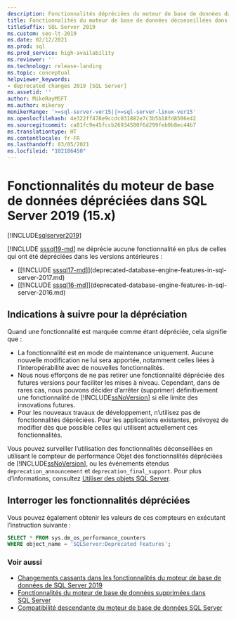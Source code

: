 ```yaml
---
description: Fonctionnalités dépréciées du moteur de base de données dans [!INCLUDE[sssql19-md](../includes/sssql19-md.md)]
title: Fonctionnalités du moteur de base de données déconseillées dans SQL Server 2019 | Microsoft Docs
titleSuffix: SQL Server 2019
ms.custom: seo-lt-2019
ms.date: 02/12/2021
ms.prod: sql
ms.prod_service: high-availability
ms.reviewer: ''
ms.technology: release-landing
ms.topic: conceptual
helpviewer_keywords:
- deprecated changes 2019 [SQL Server]
ms.assetid: ''
author: MikeRayMSFT
ms.author: mikeray
monikerRange: '>=sql-server-ver15||>=sql-server-linux-ver15'
ms.openlocfilehash: 4e322ff478e9ccdc031882e7c3b5b18fd8506e42
ms.sourcegitcommit: ca81fc9e45fccb26934580f6d299feb0b8ec44b7
ms.translationtype: HT
ms.contentlocale: fr-FR
ms.lasthandoff: 03/05/2021
ms.locfileid: "102186450"
---
```

# <a name="deprecated-database-engine-features-in-sql-server-2019-15x"></a>Fonctionnalités du moteur de base de données dépréciées dans SQL Server 2019 (15.x)

[!INCLUDE[sqlserver2019](../includes/applies-to-version/sqlserver2019.md)]

[!INCLUDE [sssql19-md](../includes/sssql19-md.md)] ne déprécie aucune fonctionnalité en plus de celles qui ont été dépréciées dans les versions antérieures :

- [[!INCLUDE [sssql17-md](../includes/sssql17-md.md)]](deprecated-database-engine-features-in-sql-server-2017.md)
- [[!INCLUDE [sssql16-md](../includes/sssql16-md.md)]](deprecated-database-engine-features-in-sql-server-2016.md)

## <a name="deprecation-guidelines"></a>Indications à suivre pour la dépréciation

Quand une fonctionnalité est marquée comme étant dépréciée, cela signifie que :

- La fonctionnalité est en mode de maintenance uniquement. Aucune nouvelle modification ne lui sera apportée, notamment celles liées à l’interopérabilité avec de nouvelles fonctionnalités.
- Nous nous efforçons de ne pas retirer une fonctionnalité dépréciée des futures versions pour faciliter les mises à niveau. Cependant, dans de rares cas, nous pouvons décider d’arrêter (supprimer) définitivement une fonctionnalité de [!INCLUDE[ssNoVersion](../includes/ssnoversion-md.md)] si elle limite des innovations futures.
- Pour les nouveaux travaux de développement, n’utilisez pas de fonctionnalités dépréciées. Pour les applications existantes, prévoyez de modifier dès que possible celles qui utilisent actuellement ces fonctionnalités.     

Vous pouvez surveiller l’utilisation des fonctionnalités déconseillées en utilisant le compteur de performance Objet des fonctionnalités dépréciées de [!INCLUDE[ssNoVersion](../includes/ssnoversion-md.md)], ou les événements étendus `deprecation_announcement` et `deprecation_final_support`. Pour plus d’informations, consultez [Utiliser des objets SQL Server](../relational-databases/performance-monitor/use-sql-server-objects.md).  

## <a name="query-deprecated-features"></a>Interroger les fonctionnalités dépréciées

Vous pouvez également obtenir les valeurs de ces compteurs en exécutant l’instruction suivante :  

```sql
SELECT * FROM sys.dm_os_performance_counters
WHERE object_name = 'SQLServer:Deprecated Features';
```

### <a name="see-also"></a>Voir aussi

- [Changements cassants dans les fonctionnalités du moteur de base de données de SQL Server 2019](../database-engine/breaking-changes-to-database-engine-features-in-sql-server-version-15.md)
- [Fonctionnalités du moteur de base de données supprimées dans SQL Server](../database-engine/discontinued-database-engine-functionality-in-sql-server.md)
- [Compatibilité descendante du moteur de base de données SQL Server](./discontinued-database-engine-functionality-in-sql-server.md)
